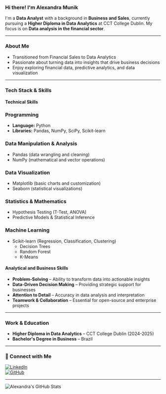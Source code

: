 ### Hi there! I'm Alexandra Munik  

I'm a **Data Analyst** with a background in **Business and Sales**, currently pursuing a **Higher Diploma in Data Analytics** at CCT College Dublin. 
My focus is on **Data analysis in the financial sector**.  

---

### **About Me**  
- Transitioned from Financial Sales to Data Analytics  
- Passionate about turning data into insights that drive business decisions  
- Enjoy exploring financial data, predictive analytics, and data visualization  

---

### Tech Stack & Skills  

#### **Technical Skills**  

###  Programming
- **Language:** Python  
- **Libraries:** Pandas, NumPy, SciPy, Scikit-learn  

###  Data Manipulation & Analysis
- Pandas (data wrangling and cleaning)  
- NumPy (mathematical and vector operations)  

###  Data Visualization
- Matplotlib (basic charts and customization)  
- Seaborn (statistical visualizations)  

###  Statistics & Mathematics
- Hypothesis Testing (T-Test, ANOVA)  
- Predictive Models & Statistical Inference  

###  Machine Learning
- Scikit-learn (Regression, Classification, Clustering)    
  - Decision Trees  
  - Random Forest  
  - K-Means  


#### **Analytical and Business Skills**  
-  **Problem-Solving** – Ability to transform data into actionable insights  
-  **Data-Driven Decision Making** – Providing strategic support for businesses  
-  **Attention to Detail** – Accuracy in data analysis and interpretation  
-  **Teamwork & Collaboration** – Essential for open-source and enterprise projects  

---

### Work & Education  
-  **Higher Diploma in Data Analytics** – CCT College Dublin (2024-2025)  
-  **Bachelor's Degree in Business** – Brazil  

---

### 👤 Connect with Me 
[![LinkedIn](https://img.shields.io/badge/LinkedIn-0077B5?style=for-the-badge&logo=linkedin&logoColor=white)](https://www.linkedin.com/in/alexandra-silva-33b464103)  
[![GitHub](https://img.shields.io/badge/GitHub-181717?style=for-the-badge&logo=github&logoColor=white)](https://github.com/alexandramuniksilva)  

---

![Alexandra's GitHub Stats](https://github-readme-stats.vercel.app/api?username=alexandramuniksilva&show_icons=true&theme=radical)  
